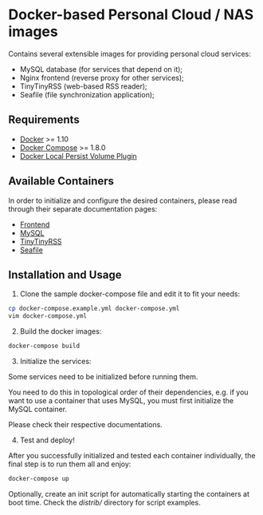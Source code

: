 # Docker-based Personal Cloud / NAS images

Contains several extensible images for providing personal cloud services:

- MySQL database (for services that depend on it);
- Nginx frontend (reverse proxy for other services);
- TinyTinyRSS (web-based RSS reader);
- Seafile (file synchronization application);

## Requirements

- [Docker](https://www.docker.com/) >= 1.10
- [Docker Compose](https://docs.docker.com/compose/install/) >= 1.8.0
- [Docker Local Persist Volume Plugin](https://github.com/CWSpear/local-persist)

## Available Containers

In order to initialize and configure the desired containers, please read through their separate
documentation pages:

- [Frontend](docs/Frontend.md)
- [MySQL](docs/MySQL.md)
- [TinyTinyRSS](docs/TinyTinyRSS.md)
- [Seafile](docs/Seafile.md)

## Installation and Usage

1. Clone the sample docker-compose file and edit it to fit your needs:
```bash
cp docker-compose.example.yml docker-compose.yml
vim docker-compose.yml
```

2. Build the docker images:

```bash
docker-compose build
```

3. Initialize the services:

Some services need to be initialized before running them.

You need to do this in topological order of their dependencies, e.g. if you want to use a container
that uses MySQL, you must first initialize the MySQL container.

Please check their respective documentations.

4. Test and deploy!

After you successfully initialized and tested each container individually, the final step is to
run them all and enjoy:

```bash
docker-compose up
```

Optionally, create an init script for automatically starting the containers at boot time.
Check the *distrib/* directory for script examples.

